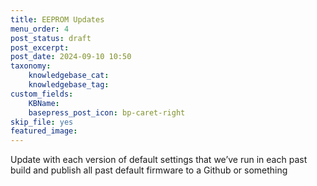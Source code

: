 ```yaml
---
title: EEPROM Updates
menu_order: 4
post_status: draft
post_excerpt: 
post_date: 2024-09-10 10:50
taxonomy:
    knowledgebase_cat: 
    knowledgebase_tag:        
custom_fields:
    KBName: 
    basepress_post_icon: bp-caret-right
skip_file: yes
featured_image: 
---
```


Update with each version of default settings that we’ve run in each past build and publish all past default firmware to a Github or something
